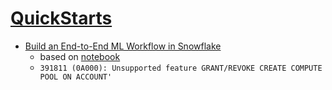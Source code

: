 

# [QuickStarts](https://quickstarts.snowflake.com/)
- [Build an End-to-End ML Workflow in Snowflake](https://quickstarts.snowflake.com/guide/end-to-end-ml-workflow/index.html)
  - based on [notebook](https://github.com/Snowflake-Labs/sfguide-build-end-to-end-ml-workflow-in-snowflake/blob/main/train_deploy_monitor_ML_in_snowflake.ipynb)
  - `391811 (0A000): Unsupported feature GRANT/REVOKE CREATE COMPUTE POOL ON ACCOUNT'`